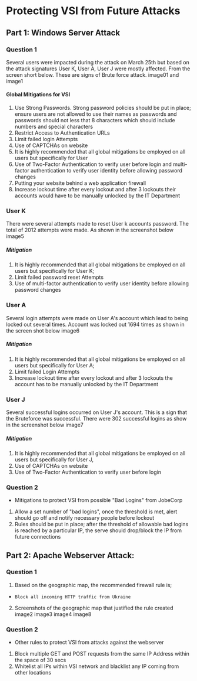 # Protecting VSI from Future Attacks
## Part 1: Windows Server Attack

### Question 1
Several users were impacted during the attack on March 25th but based on the attack signatures User K, User A, User J were mostly affected. From the screen short below. These are signs of Brute force attack.
image01 and image1
#### Global Mitigations for VSI
1. Use Strong Passwords. Strong password policies should be put in place; ensure users are not allowed to use their names as passwords and passwords should not less that 8 characters which should include numbers and special characters
2. Restrict Access to Authentication URLs
3. Limit failed login Attempts 
4. Use of CAPTCHAs on website
5. It is highly recommended that all global mitigations be employed on all users but specifically for User
6. Use of Two-Factor Authentication to verify user before login and multi-factor authentication to verify user identity before allowing password changes
7. Putting your website behind a web application firewall
8. Increase lockout time after every lockout and after 3 lockouts their accounts would have to be manually unlocked by the IT Department

### User K
There were several attempts made to reset User k accounts password. The total of 2012 attempts were made. As shown in the screenshot below
image5
##### Mitigation
1. It is highly recommended that all global mitigations be employed on all users but specifically for User K;
2. Limit failed password reset Attempts 
3. Use of multi-factor authentication to verify user identity before allowing password changes

### User A
Several login attempts were made on User A's account which lead to being locked out several times. Account was locked out 1694 times as shown in the screen shot below
image6
##### Mitigation
1. It is highly recommended that all global mitigations be employed on all users but specifically for User A; 
2. Limit failed Login Attempts 
3. Increase lockout time after every lockout and after 3 lockouts the account has to be manually unlocked by the IT Department

### User J
Several successful logins occurred on User J's account. This is a sign that the Bruteforce was successful. There were 302 successful logins as show in the screenshot below
image7
##### Mitigation 
1. It is highly recommended that all global mitigations be employed on all users but specifically for User J, 
2. Use of CAPTCHAs on website 
3. Use of Two-Factor Authentication to verify user before login

### Question 2
* Mitigations to protect VSI from possible "Bad Logins" from JobeCorp
1. Allow a set number of "bad logins", once the threshold is met, alert should go off and notify necessary people before lockout
2. Rules should be put in place; after the threshold of allowable bad logins is reached by a particular IP, the serve should drop/block the IP from future connections
## Part 2: Apache Webserver Attack:
### Question 1
1. Based on the geographic map, the recommended firewall rule is;
* `Block all incoming HTTP traffic from Ukraine`
2. Screenshots of the geographic map that justified the rule created
image2
image3
image4
image8

### Question 2
* Other rules to protect VSI from attacks against the webserver
1. Block multiple GET and POST requests from the same IP Address within the space of 30 secs
2. Whitelist all IPs within VSI network and blacklist any IP coming from other locations

